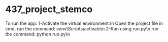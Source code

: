 # 437_project_stemco

To run the app:
1-Activate the virtual environment:\n
  Open the project file in cmd, run the command: venv\Scripts\activate\n
2-Run using run.py\n
  run the command: python run.py\n
